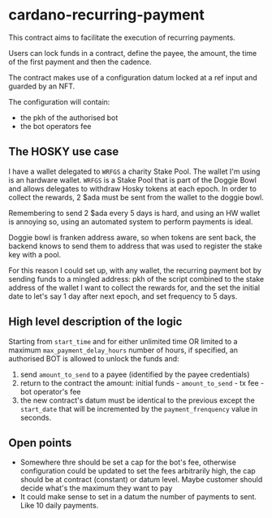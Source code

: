 # cardano-recurring-payment

This contract aims to facilitate the execution of recurring payments.

Users can lock funds in a contract, define the payee, the amount, the time of the first payment and then the cadence.

The contract makes use of a configuration datum locked at a ref input and guarded by an NFT.

The configuration will contain:
* the pkh of the authorised bot
* the bot operators fee

## The HOSKY use case

I have a wallet delegated to `WRFGS` a charity Stake Pool. The wallet I'm using is an hardware wallet.
`WRFGS` is a Stake Pool that is part of the Doggie Bowl and allows delegates to withdraw Hosky tokens at each epoch.
In order to collect the rewards, 2 $ada must be sent from the wallet to the doggie bowl.

Remembering to send 2 $ada every 5 days is hard, and using an HW wallet is annoying so, using an automated system to perform payments is ideal.

Doggie bowl is franken address aware, so when tokens are sent back, the backend knows to send them to address that was used to register the stake key with a pool.

For this reason I could set up, with any wallet, the recurring payment bot by sending funds to a mingled address: pkh of the script combined to the stake address of the 
wallet I want to collect the rewards for, and the set the initial date to let's say 1 day after next epoch, and set frequency to 5 days.

## High level description of the logic

Starting from `start_time` and for either unlimited time OR limited to a maximum `max_payment_delay_hours` number of hours, if specified, an authorised BOT is allowed to 
unlock the funds and:
1. send `amount_to_send` to a payee (identified by the payee credentials)
2. return to the contract the amount: initial funds - `amount_to_send` - tx fee - bot operator's fee
3. the new contract's datum must be identical to the previous except the `start_date` that will be incremented by the `payment_frenquency` value in seconds.

## Open points

* Somewhere thre should be set a cap for the bot's fee, otherwise configuration could be updated to set the fees arbitrarily high, the cap should be at contract (constant) or datum level. Maybe customer should decide what's the maximum they want to pay
* It could make sense to set in a datum the number of payments to sent. Like 10 daily payments.